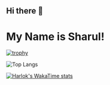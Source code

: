 ## Hi there 👋

# My Name is Sharul!

[![trophy](https://github-profile-trophy.vercel.app/?username=Immortal215&theme=onedark)](https://github.com/ryo-ma/github-profile-trophy)

![Top Langs](https://github-readme-stats.vercel.app/api/top-langs/?username=Immortal215&layout=compact)

[![Harlok's WakaTime stats](https://github-readme-stats.vercel.app/api/wakatime?username=Immortal215)](https://github.com/anuraghazra/github-readme-stats)
